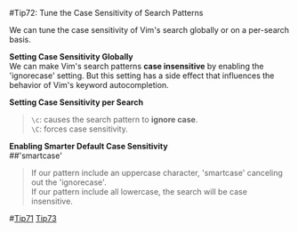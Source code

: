 #Tip72: Tune the Case Sensitivity of Search Patterns  
  
We can tune the case sensitivity of Vim's search globally or on a per-search basis.  
  
**Setting Case Sensitivity Globally**  
We can make Vim's search patterns **case insensitive** by enabling the 'ignorecase' setting. But this setting has a side effect that influences the behavior of Vim's keyword autocompletion.  
  
**Setting Case Sensitivity per Search**  
>`\c`: causes the search pattern to **ignore case**.  
>`\C`: forces case sensitivity.  
  
**Enabling Smarter Default Case Sensitivity**  
##'smartcase'  
>If our pattern include an uppercase character, 'smartcase' canceling out the 'ignorecase'.  
>If our pattern include all lowercase, the search will be case insensitive.  
  
#[Tip71](tip71.md) [Tip73](tip73.md)
